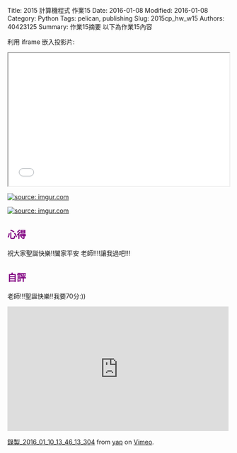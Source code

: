 Title: 2015 計算機程式 作業15
Date: 2016-01-08
Modified: 2016-01-08
Category: Python
Tags: pelican, publishing
Slug: 2015cp_hw_w15
Authors: 40423125
Summary: 作業15摘要
以下為作業15內容

利用 iframe 嵌入投影片:

<iframe src="w15.html" width="500" height="300"></iframe>

<a href="http://imgur.com/f7JfTiC"><img src="http://i.imgur.com/f7JfTiC.png" title="source: imgur.com" /></a>

<a href="http://imgur.com/VBwOXPD"><img src="http://i.imgur.com/VBwOXPD.png" title="source: imgur.com" /></a>



<font color=purple>心得 </font>
--------------------------------------------
祝大家聖誕快樂!!闔家平安
老師!!!!讓我過吧!!!

<font color=purple>自評 </font>
--------------------------------------------
老師!!!聖誕快樂!!我要70分:))


<iframe src="https://player.vimeo.com/video/151276493" width="500" height="281" frameborder="0" webkitallowfullscreen mozallowfullscreen allowfullscreen></iframe> <p><a href="https://vimeo.com/151276493">錄製_2016_01_10_13_46_13_304</a> from <a href="https://vimeo.com/user45104858">yap</a> on <a href="https://vimeo.com">Vimeo</a>.</p>